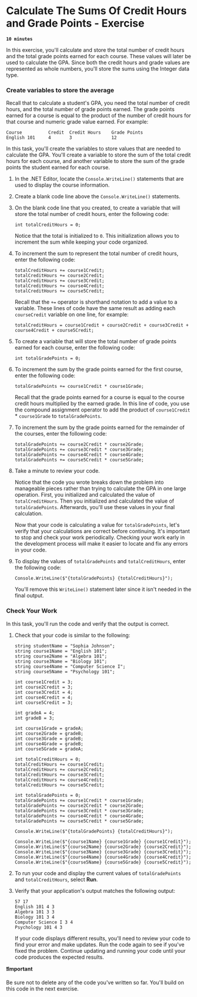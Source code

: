 # Calculate The Sums Of Credit Hours and Grade Points - Exercise

**`10 minutes`**

In this exercise, you'll calculate and store the total number of credit hours and the total grade points earned for each course. These values will later be used to calculate the GPA. Since both the credit hours and grade values are represented as whole numbers, you'll store the sums using the Integer data type.

### Create variables to store the average

Recall that to calculate a student's GPA, you need the total number of credit hours, and the total number of grade points earned. The grade points earned for a course is equal to the product of the number of credit hours for that course and numeric grade value earned. For example:

```
Course          Credit  Credit Hours    Grade Points
English 101     4		3               12
```

In this task, you'll create the variables to store values that are needed to calculate the GPA. You'll create a variable to store the sum of the total credit hours for each course, and another variable to store the sum of the grade points the student earned for each course.

1. In the .NET Editor, locate the `Console.WriteLine()` statements that are used to display the course information.

2. Create a blank code line above the `Console.WriteLine()` statements.

3. On the blank code line that you created, to create a variable that will store the total number of credit hours, enter the following code:

     ```
     int totalCreditHours = 0;
     ```

     Notice that the total is initialized to `0`. This initialization allows you to increment the sum while keeping your code organized.

4. To increment the sum to represent the total number of credit hours, enter the following code:

     ```
     totalCreditHours += course1Credit;
     totalCreditHours += course2Credit;
     totalCreditHours += course3Credit;
     totalCreditHours += course4Credit;
     totalCreditHours += course5Credit;
     ```

     Recall that the `+=` operator is shorthand notation to add a value to a variable. These lines of code have the same result as adding each `courseCredit` variable on one line, for example:

     ```
     totalCreditHours = course1Credit + course2Credit + course3Credit + course4Credit + course5Credit;
     ```

5. To create a variable that will store the total number of grade points earned for each course, enter the following code:

     ```
     int totalGradePoints = 0;
     ```

6. To increment the sum by the grade points earned for the first course, enter the following code:

     ```
     totalGradePoints += course1Credit * course1Grade;
     ```

     Recall that the grade points earned for a course is equal to the course credit hours multiplied by the earned grade. In this line of code, you use the compound assignment operator to add the product of `course1Credit` * `course1Grade` to `totalGradePoints`.

7. To increment the sum by the grade points earned for the remainder of the courses, enter the following code:

     ```
     totalGradePoints += course2Credit * course2Grade;
     totalGradePoints += course3Credit * course3Grade;
     totalGradePoints += course4Credit * course4Grade;
     totalGradePoints += course5Credit * course5Grade;
     ```

8. Take a minute to review your code.

     Notice that the code you wrote breaks down the problem into manageable pieces rather than trying to calculate the GPA in one large operation. First, you initialized and calculated the value of `totalCreditHours`. Then you initialized and calculated the value of `totalGradePoints`. Afterwards, you'll use these values in your final calculation.

     Now that your code is calculating a value for `totalGradePoints`, let's verify that your calculations are correct before continuing. It's important to stop and check your work periodically. Checking your work early in the development process will make it easier to locate and fix any errors in your code.

9. To display the values of `totalGradePoints` and `totalCreditHours`, enter the following code:

     ```
     Console.WriteLine($"{totalGradePoints} {totalCreditHours}");
     ```

     You'll remove this `WriteLine()` statement later since it isn't needed in the final output.

### Check Your Work

In this task, you'll run the code and verify that the output is correct.

1. Check that your code is similar to the following:

     ```
     string studentName = "Sophia Johnson";
     string course1Name = "English 101";
     string course2Name = "Algebra 101";
     string course3Name = "Biology 101";
     string course4Name = "Computer Science I";
     string course5Name = "Psychology 101";

     int course1Credit = 3;
     int course2Credit = 3;
     int course3Credit = 4;
     int course4Credit = 4;
     int course5Credit = 3;

     int gradeA = 4;
     int gradeB = 3;

     int course1Grade = gradeA;
     int course2Grade = gradeB;
     int course3Grade = gradeB;
     int course4Grade = gradeB;
     int course5Grade = gradeA;

     int totalCreditHours = 0;
     totalCreditHours += course1Credit;
     totalCreditHours += course2Credit;
     totalCreditHours += course3Credit;
     totalCreditHours += course4Credit;
     totalCreditHours += course5Credit;

     int totalGradePoints = 0;
     totalGradePoints += course1Credit * course1Grade;
     totalGradePoints += course2Credit * course2Grade;
     totalGradePoints += course3Credit * course3Grade;
     totalGradePoints += course4Credit * course4Grade;
     totalGradePoints += course5Credit * course5Grade;

     Console.WriteLine($"{totalGradePoints} {totalCreditHours}");

     Console.WriteLine($"{course1Name} {course1Grade} {course1Credit}");
     Console.WriteLine($"{course2Name} {course2Grade} {course2Credit}");
     Console.WriteLine($"{course3Name} {course3Grade} {course3Credit}");
     Console.WriteLine($"{course4Name} {course4Grade} {course4Credit}");
     Console.WriteLine($"{course5Name} {course5Grade} {course5Credit}");
     ```

2. To run your code and display the current values of `totalGradePoints` and `totalCreditHours`, select **Run**.

3. Verify that your application's output matches the following output:

     ```
     57 17
     English 101 4 3
     Algebra 101 3 3
     Biology 101 3 4
     Computer Science I 3 4
     Psychology 101 4 3
     ```

     If your code displays different results, you'll need to review your code to find your error and make updates. Run the code again to see if you've fixed the problem. Continue updating and running your code until your code produces the expected results.


**❗Important**

Be sure not to delete any of the code you've written so far. You'll build on this code in the next exercise.